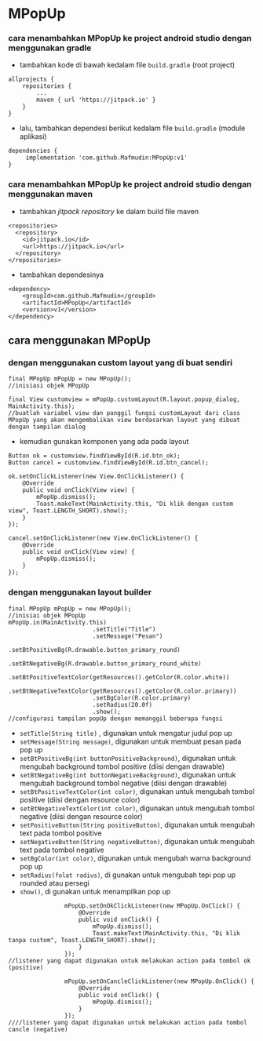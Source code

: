 # MPopUp

### cara menambahkan MPopUp ke project android studio dengan menggunakan gradle
*  tambahkan kode di bawah kedalam file ```build.gradle``` (root project)
```
allprojects {
	repositories {
		...
		maven { url 'https://jitpack.io' }
	}
}
```
  
* lalu, tambahkan dependesi berikut kedalam file ```build.gradle``` (module aplikasi)
```
dependencies {
	 implementation 'com.github.Mafmudin:MPopUp:v1'
}
```

### cara menambahkan MPopUp ke project android studio dengan menggunakan maven
* tambahkan *jitpack repository* ke dalam build file maven

```
<repositories>
  <repository>
    <id>jitpack.io</id>
    <url>https://jitpack.io</url>
  </repository>
</repositories>
```

* tambahkan dependesinya

```
<dependency>
	<groupId>com.github.Mafmudin</groupId>
	<artifactId>MPopUp</artifactId>
	<version>v1</version>
</dependency>
```

## cara menggunakan MPopUp

### dengan menggunakan custom layout yang di buat sendiri
```
final MPopUp mPopUp = new MPopUp();
//inisiasi objek MPopUp

final View customview = mPopUp.customLayout(R.layout.popup_dialog, MainActivity.this);
//buatlah variabel view dan panggil fungsi customLayout dari class MPopUp yang akan mengembalikan view berdasarkan layout yang dibuat dengan tampilan dialog
```

* kemudian gunakan komponen yang ada pada layout

```
Button ok = customview.findViewById(R.id.btn_ok);
Button cancel = customview.findViewById(R.id.btn_cancel);

ok.setOnClickListener(new View.OnClickListener() {
	@Override
	public void onClick(View view) {
		mPopUp.dismiss();
		Toast.makeText(MainActivity.this, "Di klik dengan custom view", Toast.LENGTH_SHORT).show();
	}
});

cancel.setOnClickListener(new View.OnClickListener() {
	@Override
	public void onClick(View view) {
		mPopUp.dismiss();
	}
});
```

### dengan menggunakan layout builder 

```
final MPopUp mPopUp = new MPopUp();
//inisiai objek MPopUp
mPopUp.in(MainActivity.this)
                        .setTitle("Title")
                        .setMessage("Pesan")
                        .setBtPositiveBg(R.drawable.button_primary_round)
                        .setBtNegativeBg(R.drawable.button_primary_round_white)
                        .setBtPositiveTextColor(getResources().getColor(R.color.white))
                        .setBtNegativeTextColor(getResources().getColor(R.color.primary))
                        .setBgColor(R.color.primary)
                        .setRadius(20.0f)
                        .show();
//configurasi tampilan popUp dengan memanggil beberapa fungsi
```
* ```setTitle(String title)``` , digunakan untuk mengatur judul pop up
* ```setMessage(String message)```, digunakan untuk membuat pesan pada pop up
* ```setBtPositiveBg(int buttonPositiveBackground)```, digunakan untuk mengubah background tombol positive (diisi dengan drawable)
* ```setBtNegativeBg(int buttonNegativeBackground)```, digunakan untuk mengubah background tombol negative (diisi dengan drawable)
* ```setBtPositiveTextColor(int color)```, digunakan untuk mengubah tombol positive (diisi dengan resource color)
* ```setBtNegativeTextColor(int color)```, digunakan untuk mengubah tombol negative (diisi dengan resource color)
* ```setPositiveButton(String positiveButton)```, digunakan untuk mengubah text pada tombol positive
* ```setNegativeButton(String negativeButton)```, digunakan untuk mengubah text pada tombol negative
* ```setBgColor(int color)```, digunakan untuk mengubah warna background pop up
* ```setRadius(folat radius)```, di gunakan untuk mengubah tepi pop up rounded atau persegi
* ```show()```, di gunakan untuk menampilkan pop up
```
                mPopUp.setOnOkClickListener(new MPopUp.OnClick() {
                    @Override
                    public void onClick() {
                        mPopUp.dismiss();
                        Toast.makeText(MainActivity.this, "Di klik tanpa custom", Toast.LENGTH_SHORT).show();
                    }
                });
//listener yang dapat digunakan untuk melakukan action pada tombol ok (positive)

                mPopUp.setOnCancleClickListener(new MPopUp.OnClick() {
                    @Override
                    public void onClick() {
                        mPopUp.dismiss();
                    }
                });
////listener yang dapat digunakan untuk melakukan action pada tombol cancle (negative)
								
```

